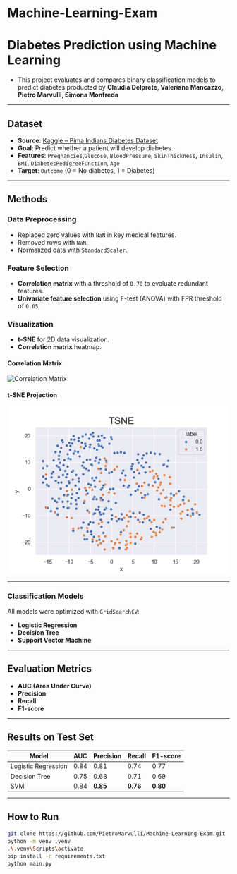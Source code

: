 # Machine-Learning-Exam
# Diabetes Prediction using Machine Learning
- This project evaluates and compares binary classification models to predict diabetes producted by **Claudia Delprete, Valeriana Mancazzo, Pietro Marvulli, Simona Monfreda**
---

##  Dataset

- **Source**: [Kaggle – Pima Indians Diabetes Dataset](https://www.kaggle.com/code/abhikaggle8/pima-diabetes-classification)
- **Goal**: Predict whether a patient will develop diabetes.
- **Features**:
  `Pregnancies`,`Glucose`, `BloodPressure`, `SkinThickness`, `Insulin`, `BMI`, `DiabetesPedigreeFunction`, `Age`
- **Target**: `Outcome` (0 = No diabetes, 1 = Diabetes)

---

## Methods

### Data Preprocessing
- Replaced zero values with `NaN` in key medical features.
- Removed rows with `NaN`.
- Normalized data with `StandardScaler`.

### Feature Selection
- **Correlation matrix** with a threshold of `0.70` to evaluate redundant features.
- **Univariate feature selection** using F-test (ANOVA) with FPR threshold of `0.05`.

### Visualization
- **t-SNE** for 2D data visualization.
- **Correlation matrix** heatmap.
#### Correlation Matrix

<img src="functions/images/Correlation_Matrix.png" alt="Correlation Matrix" width="600"/>

#### t-SNE Projection

![TSNE](functions/images/TSNE.png)

---

### Classification Models
All models were optimized with `GridSearchCV`:
- **Logistic Regression**
- **Decision Tree**
- **Support Vector Machine**

---

## Evaluation Metrics

- **AUC (Area Under Curve)**
- **Precision**
- **Recall**
- **F1-score**

---

## Results on Test Set

| Model               | AUC  | Precision | Recall | F1-score |
|--------------------|------|-----------|--------|----------|
| Logistic Regression| 0.84 |   0.81    |  0.74  |   0.77   |
| Decision Tree      | 0.75 |   0.68    |  0.71  |   0.69   |
| SVM                | 0.84 | **0.85**  | **0.76** | **0.80** |

---

## How to Run

```bash
git clone https://github.com/PietroMarvulli/Machine-Learning-Exam.git
python -m venv .venv
.\.venv\Scripts\activate
pip install -r requirements.txt
python main.py


